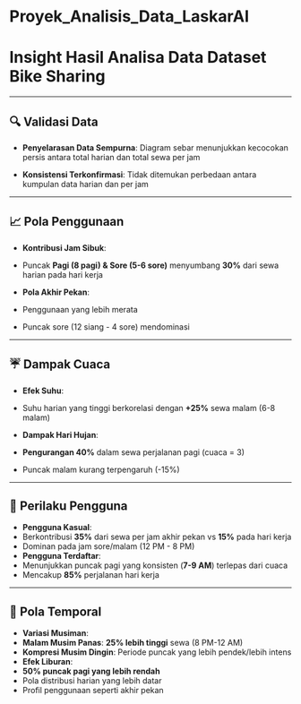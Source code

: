 # Proyek_Analisis_Data_LaskarAI
# Insight Hasil Analisa Data Dataset Bike Sharing

---

## 🔍 Validasi Data
- **Penyelarasan Data Sempurna**: Diagram sebar menunjukkan kecocokan persis antara total harian dan total sewa per jam

- **Konsistensi Terkonfirmasi**: Tidak ditemukan perbedaan antara kumpulan data harian dan per jam

---

## 📈 Pola Penggunaan
- **Kontribusi Jam Sibuk**: 
- Puncak **Pagi (8 pagi) & Sore (5-6 sore)** menyumbang **30%** dari sewa harian pada hari kerja

- **Pola Akhir Pekan**: 
- Penggunaan yang lebih merata

- Puncak sore (12 siang - 4 sore) mendominasi

---

## ☔ Dampak Cuaca
- **Efek Suhu**: 
- Suhu harian yang tinggi berkorelasi dengan **+25%** sewa malam (6-8 malam)

- **Dampak Hari Hujan**:
- **Pengurangan 40%** dalam sewa perjalanan pagi (cuaca = 3) 
- Puncak malam kurang terpengaruh (-15%) 

---

## 👥 Perilaku Pengguna
- **Pengguna Kasual**: 
- Berkontribusi **35%** dari sewa per jam akhir pekan vs **15%** pada hari kerja 
- Dominan pada jam sore/malam (12 PM - 8 PM) 
- **Pengguna Terdaftar**: 
- Menunjukkan puncak pagi yang konsisten (**7-9 AM**) terlepas dari cuaca 
- Mencakup **85%** perjalanan hari kerja 

---

## 📅 Pola Temporal
- **Variasi Musiman**: 
- **Malam Musim Panas**: **25% lebih tinggi** sewa (8 PM-12 AM) 
- **Kompresi Musim Dingin**: Periode puncak yang lebih pendek/lebih intens 
- **Efek Liburan**: 
- **50% puncak pagi yang lebih rendah** 
- Pola distribusi harian yang lebih datar 
- Profil penggunaan seperti akhir pekan
